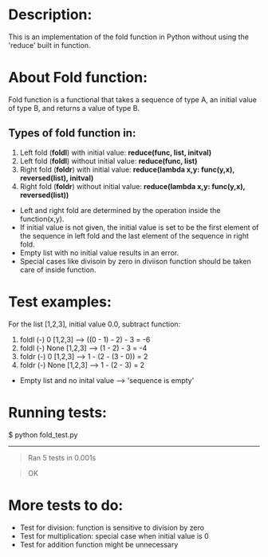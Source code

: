 # Description:
This is an implementation of the fold function in Python without using the 'reduce' built in function.

# About Fold function:
Fold function is a functional that takes a sequence of type A, an initial value of type B, and returns a value of type B.

## Types of fold function in:
1. Left  fold  (**foldl**) with initial value:    **reduce(func, list, initval)**
2. Left  fold  (**foldl**) without initial value: **reduce(func, list)**
3. Right fold  (**foldr**) with initial value:    **reduce(lambda x,y: func(y,x), reversed(list), initval)**
4. Right fold  (**foldr**) without initial value: **reduce(lambda x,y: func(y,x), reversed(list))**

* Left and right fold are determined by the operation inside the function(x,y).
* If initial value is not given, the initial value is set to be the first element of the sequence in left fold and the last element of the sequence in right fold.
* Empty list with no initial value results in an error.
* Special cases like divisoin by zero in diviison function should be taken care of inside function.

# Test examples:
For the list [1,2,3], initial value 0.0, subtract function:
1. foldl (-) 0    [1,2,3] --> ((0 - 1) - 2) - 3 = -6
2. foldl (-) None [1,2,3] --> (1 - 2) - 3 = -4
3. foldr (-) 0    [1,2,3] --> 1 - (2 - (3 - 0)) = 2
4. foldr (-) None [1,2,3] --> 1 - (2 - 3) = 2                  
*  Empty list and no inital value --> 'sequence is empty'

# Running tests:
$ python fold_test.py

---------------------------------
> Ran 5 tests in 0.001s

> OK

# More tests to do:
* Test for division: function is sensitive to division by zero
* Test for multiplication: special case when initial value is 0
* Test for addition function might be unnecessary
